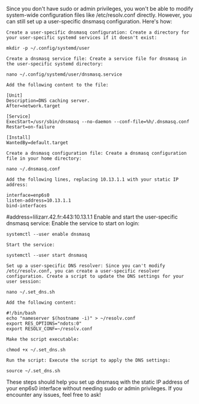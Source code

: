 Since you don't have sudo or admin privileges, you won't be able to modify system-wide configuration files like /etc/resolv.conf directly. However, you can still set up a user-specific dnsmasq configuration. Here's how:

    Create a user-specific dnsmasq configuration: Create a directory for your user-specific systemd services if it doesn't exist:

    mkdir -p ~/.config/systemd/user

    Create a dnsmasq service file: Create a service file for dnsmasq in the user-specific systemd directory:

    nano ~/.config/systemd/user/dnsmasq.service

    Add the following content to the file:

    [Unit]
    Description=DNS caching server.
    After=network.target

    [Service]
    ExecStart=/usr/sbin/dnsmasq --no-daemon --conf-file=%h/.dnsmasq.conf
    Restart=on-failure

    [Install]
    WantedBy=default.target

    Create a dnsmasq configuration file: Create a dnsmasq configuration file in your home directory:

    nano ~/.dnsmasq.conf

    Add the following lines, replacing 10.13.1.1 with your static IP address:

    interface=enp6s0
    listen-address=10.13.1.1
    bind-interfaces
#address=lilizarr.42.fr:443:10.13.1.1 
    Enable and start the user-specific dnsmasq service: Enable the service to start on login:

    systemctl --user enable dnsmasq

    Start the service:

    systemctl --user start dnsmasq

    Set up a user-specific DNS resolver: Since you can't modify /etc/resolv.conf, you can create a user-specific resolver configuration. Create a script to update the DNS settings for your user session:

    nano ~/.set_dns.sh

    Add the following content:

    #!/bin/bash
    echo "nameserver $(hostname -i)" > ~/resolv.conf
    export RES_OPTIONS="ndots:0"
    export RESOLV_CONF=~/resolv.conf

    Make the script executable:

    chmod +x ~/.set_dns.sh

    Run the script: Execute the script to apply the DNS settings:

    source ~/.set_dns.sh

These steps should help you set up dnsmasq with the static IP address of your enp6s0 interface without needing sudo or admin privileges. If you encounter any issues, feel free to ask!